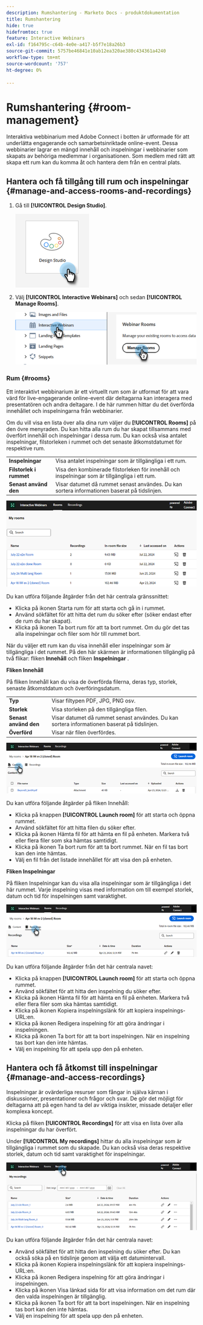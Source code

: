 ```yaml
---
description: Rumshantering - Marketo Docs - produktdokumentation
title: Rumshantering
hide: true
hidefromtoc: true
feature: Interactive Webinars
exl-id: f164795c-c64b-4e0e-a417-b5f7e18a26b3
source-git-commit: 5757be46841e10ab12ea320ae380c434361a4240
workflow-type: tm+mt
source-wordcount: '757'
ht-degree: 0%

---
```


# Rumshantering {#room-management}

Interaktiva webbinarium med Adobe Connect i botten är utformade för att underlätta engagerande och samarbetsinriktade online-event. Dessa webbinarier lagrar en mängd innehåll och inspelningar i webbinarier som skapats av behöriga medlemmar i organisationen. Som medlem med rätt att skapa ett rum kan du komma åt och hantera dem från en central plats.

## Hantera och få tillgång till rum och inspelningar {#manage-and-access-rooms-and-recordings}

1. Gå till **[!UICONTROL Design Studio]**.

   ![](assets/room-management-1.png)

1. Välj **[!UICONTROL Interactive Webinars]** och sedan **[!UICONTROL Manage Rooms]**.

   ![](assets/room-management-2.png)

### Rum {#rooms}

Ett interaktivt webbinarium är ett virtuellt rum som är utformat för att vara värd för live-engagerande online-event där deltagarna kan interagera med presentatören och andra deltagare. I de här rummen hittar du det överförda innehållet och inspelningarna från webbinarier.

Om du vill visa en lista över alla dina rum väljer du **[!UICONTROL Rooms]** på den övre menyraden. Du kan hitta alla rum du har skapat tillsammans med överfört innehåll och inspelningar i dessa rum. Du kan också visa antalet inspelningar, filstorleken i rummet och det senaste åtkomstdatumet för respektive rum.

<table><tbody>
  <tr>
    <td><b>Inspelningar</td>
    <td>Visa antalet inspelningar som är tillgängliga i ett rum.</td>
  </tr>
  <tr>
    <td><b>Filstorlek i rummet</td>
    <td>Visa den kombinerade filstorleken för innehåll och inspelningar som är tillgängliga i ett rum.</td>
  </tr>
  <tr>
    <td><b>Senast använd den</td>
    <td>Visar datumet då rummet senast användes. Du kan sortera informationen baserat på tidslinjen.</td>
  </tr>
</tbody>
</table>

![](assets/room-management-3.png)

Du kan utföra följande åtgärder från det här centrala gränssnittet:

* Klicka på ikonen Starta rum för att starta och gå in i rummet.
* Använd sökfältet för att hitta det rum du söker efter (söker endast efter de rum du har skapat).
* Klicka på ikonen Ta bort rum för att ta bort rummet. Om du gör det tas alla inspelningar och filer som hör till rummet bort.

När du väljer ett rum kan du visa innehåll eller inspelningar som är tillgängliga i det rummet. På den här skärmen är informationen tillgänglig på två flikar: fliken **Innehåll** och fliken **Inspelningar** .

**Fliken Innehåll**

På fliken Innehåll kan du visa de överförda filerna, deras typ, storlek, senaste åtkomstdatum och överföringsdatum.

<table><tbody>
  <tr>
    <td><b>Typ</td>
    <td>Visar filtypen PDF, JPG, PNG osv.</td>
  </tr>
  <tr>
    <td><b>Storlek</td>
    <td>Visa storleken på den tillgängliga filen.</td>
  </tr>
  <tr>
    <td><b>Senast använd den</td>
    <td>Visar datumet då rummet senast användes. Du kan sortera informationen baserat på tidslinjen.</td>
  </tr>
  <tr>
    <td><b>Överförd</td>
    <td>Visar när filen överfördes.</td>
  </tr>
</tbody>
</table>

![](assets/room-management-4.png)

Du kan utföra följande åtgärder på fliken Innehåll:

* Klicka på knappen **[!UICONTROL Launch room]** för att starta och öppna rummet.
* Använd sökfältet för att hitta filen du söker efter.
* Klicka på ikonen Hämta fil för att hämta en fil på enheten. Markera två eller flera filer som ska hämtas samtidigt.
* Klicka på ikonen Ta bort rum för att ta bort rummet. När en fil tas bort kan den inte hämtas.
* Välj en fil från det listade innehållet för att visa den på enheten.

**Fliken Inspelningar**

På fliken Inspelningar kan du visa alla inspelningar som är tillgängliga i det här rummet. Varje inspelning visas med information om till exempel storlek, datum och tid för inspelningen samt varaktighet.

![](assets/room-management-5.png)

Du kan utföra följande åtgärder från det här centrala navet:

* Klicka på knappen **[!UICONTROL Launch room]** för att starta och öppna rummet.
* Använd sökfältet för att hitta den inspelning du söker efter.
* Klicka på ikonen Hämta fil för att hämta en fil på enheten. Markera två eller flera filer som ska hämtas samtidigt.
* Klicka på ikonen Kopiera inspelningslänk för att kopiera inspelnings-URL:en.
* Klicka på ikonen Redigera inspelning för att göra ändringar i inspelningen.
* Klicka på ikonen Ta bort för att ta bort inspelningen. När en inspelning tas bort kan den inte hämtas.
* Välj en inspelning för att spela upp den på enheten.

## Hantera och få åtkomst till inspelningar {#manage-and-access-recordings}

Inspelningar är ovärderliga resurser som fångar in själva kärnan i diskussioner, presentationer och frågor och svar. De gör det möjligt för deltagarna att på egen hand ta del av viktiga insikter, missade detaljer eller komplexa koncept.

Klicka på fliken **[!UICONTROL Recordings]** för att visa en lista över alla inspelningar du har överfört.

Under **[!UICONTROL My recordings]** hittar du alla inspelningar som är tillgängliga i rummet som du skapade. Du kan också visa deras respektive storlek, datum och tid samt varaktighet för inspelningar.

![](assets/room-management-6.png)

Du kan utföra följande åtgärder från det här centrala navet:

* Använd sökfältet för att hitta den inspelning du söker efter. Du kan också söka på en tidslinje genom att välja ett datumintervall.
* Klicka på ikonen Kopiera inspelningslänk för att kopiera inspelnings-URL:en.
* Klicka på ikonen Redigera inspelning för att göra ändringar i inspelningen.
* Klicka på ikonen Visa länkad sida för att visa information om det rum där den valda inspelningen är tillgänglig.
* Klicka på ikonen Ta bort för att ta bort inspelningen. När en inspelning tas bort kan den inte hämtas.
* Välj en inspelning för att spela upp den på enheten.
